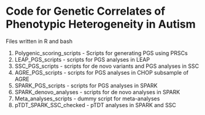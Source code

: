 # Code for Genetic Correlates of Phenotypic Heterogeneity in Autism

Files written in R and bash

1. Polygenic_scoring_scripts - Scripts for generating PGS using PRSCs
2. LEAP_PGS_scripts - scripts for PGS analyses in LEAP
3. SSC_PGS_scripts - scripts for de novo variants and PGS analyses in SSC
4. AGRE_PGS_scripts - scripts for PGS analyses in CHOP subsample of AGRE
5. SPARK_PGS_scripts - scripts for PGS analyses in SPARK
6. SPARK_denovo_analyses - scripts for de novo analyses in SPARK
7. Meta_analyses_scripts - dummy script for meta-analyses
8. pTDT_SPARK_SSC_checked - pTDT analyses in SPARK and SSC



